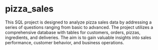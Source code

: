 # pizza_sales
 This SQL project is designed to analyze pizza sales data by addressing a series of questions ranging from basic to advanced. The project utilizes a comprehensive database with tables for customers, orders, pizzas, ingredients, and deliveries. The aim is to gain valuable insights into sales performance, customer behavior, and business operations.
